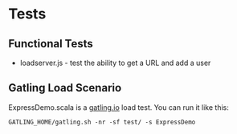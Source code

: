 # Tests

## Functional Tests

* loadserver.js - test the ability to get a URL and add a user

## Gatling Load Scenario

ExpressDemo.scala is a [gatling.io](http://gatling.io) load test. You can run it like this:

```
GATLING_HOME/gatling.sh -nr -sf test/ -s ExpressDemo
```
